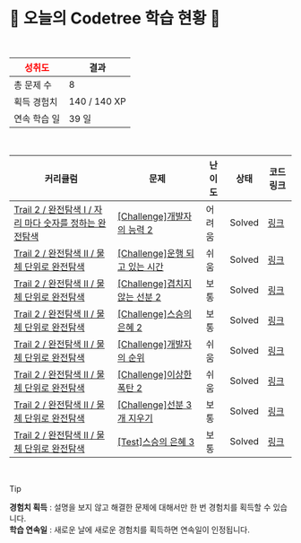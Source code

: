 # 🌲 오늘의 Codetree 학습 현황 🌲

<br />

| <span style="color:red;display:block;text-align:center;"> **성취도**</span> | 결과 |
|---|---|
| 총 문제 수 | 8 |
| 획득 경험치 | 140 / 140 XP |
| 연속 학습 일 | 39 일 |

<br />

|커리큘럼|문제|난이도|상태|코드 링크|
|---|---|---|---|---|
|[Trail 2 / 완전탐색 I / 자리 마다 숫자를 정하는 완전탐색](https://www.codetree.ai/trail-info/novice-mid/)|[[Challenge]개발자의 능력 2](https://www.codetree.ai/trails/complete/curated-cards/challenge-ability-of-developer-2/)|어려움|Solved|[링크](https://github.com/pufferfish-sys/codetree-learning-record/blob/main/251023/%EA%B0%9C%EB%B0%9C%EC%9E%90%EC%9D%98%20%EB%8A%A5%EB%A0%A5%202/ability-of-developer-2.cpp)|
|[Trail 2 / 완전탐색 II / 물체 단위로 완전탐색](https://www.codetree.ai/trail-info/novice-mid/)|[[Challenge]운행 되고 있는 시간](https://www.codetree.ai/trails/complete/curated-cards/challenge-hours-in-service/)|쉬움|Solved|[링크](https://github.com/pufferfish-sys/codetree-learning-record/blob/main/251023/%EC%9A%B4%ED%96%89%20%EB%90%98%EA%B3%A0%20%EC%9E%88%EB%8A%94%20%EC%8B%9C%EA%B0%84/hours-in-service.cpp)|
|[Trail 2 / 완전탐색 II / 물체 단위로 완전탐색](https://www.codetree.ai/trail-info/novice-mid/)|[[Challenge]겹치지 않는 선분 2](https://www.codetree.ai/trails/complete/curated-cards/challenge-line-segments-that-do-not-overlap-2/)|보통|Solved|[링크](https://github.com/pufferfish-sys/codetree-learning-record/blob/main/251023/%EA%B2%B9%EC%B9%98%EC%A7%80%20%EC%95%8A%EB%8A%94%20%EC%84%A0%EB%B6%84%202/line-segments-that-do-not-overlap-2.cpp)|
|[Trail 2 / 완전탐색 II / 물체 단위로 완전탐색](https://www.codetree.ai/trail-info/novice-mid/)|[[Challenge]스승의 은혜 2](https://www.codetree.ai/trails/complete/curated-cards/challenge-the-grace-form-teacher-2/)|보통|Solved|[링크](https://github.com/pufferfish-sys/codetree-learning-record/blob/main/251023/%EC%8A%A4%EC%8A%B9%EC%9D%98%20%EC%9D%80%ED%98%9C%202/the-grace-form-teacher-2.cpp)|
|[Trail 2 / 완전탐색 II / 물체 단위로 완전탐색](https://www.codetree.ai/trail-info/novice-mid/)|[[Challenge]개발자의 순위](https://www.codetree.ai/trails/complete/curated-cards/challenge-developers-rank/)|쉬움|Solved|[링크](https://github.com/pufferfish-sys/codetree-learning-record/blob/main/251023/%EA%B0%9C%EB%B0%9C%EC%9E%90%EC%9D%98%20%EC%88%9C%EC%9C%84/developers-rank.cpp)|
|[Trail 2 / 완전탐색 II / 물체 단위로 완전탐색](https://www.codetree.ai/trail-info/novice-mid/)|[[Challenge]이상한 폭탄 2](https://www.codetree.ai/trails/complete/curated-cards/challenge-strange-bomb-2/)|쉬움|Solved|[링크](https://github.com/pufferfish-sys/codetree-learning-record/blob/main/251023/%EC%9D%B4%EC%83%81%ED%95%9C%20%ED%8F%AD%ED%83%84%202/strange-bomb-2.cpp)|
|[Trail 2 / 완전탐색 II / 물체 단위로 완전탐색](https://www.codetree.ai/trail-info/novice-mid/)|[[Challenge]선분 3개 지우기](https://www.codetree.ai/trails/complete/curated-cards/challenge-remove-three-segments/)|보통|Solved|[링크](https://github.com/pufferfish-sys/codetree-learning-record/blob/main/251023/%EC%84%A0%EB%B6%84%203%EA%B0%9C%20%EC%A7%80%EC%9A%B0%EA%B8%B0/remove-three-segments.cpp)|
|[Trail 2 / 완전탐색 II / 물체 단위로 완전탐색](https://www.codetree.ai/trail-info/novice-mid/)|[[Test]스승의 은혜 3](https://www.codetree.ai/trails/complete/curated-cards/test-the-grace-form-teacher-3/)|보통|Solved|[링크](https://github.com/pufferfish-sys/codetree-learning-record/blob/main/251023/%EC%8A%A4%EC%8A%B9%EC%9D%98%20%EC%9D%80%ED%98%9C%203/the-grace-form-teacher-3.cpp)|


<br />

> [!TIP]
> **경험치 획득** : 설명을 보지 않고 해결한 문제에 대해서만 한 번 경험치를 획득할 수 있습니다.  
> **학습 연속일** : 새로운 날에 새로운 경험치를 획득하면 연속일이 인정됩니다.

